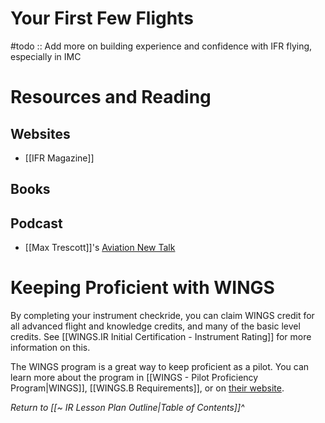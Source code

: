 # Your First Few Flights
#todo :: Add more on building experience and confidence with IFR flying, especially in IMC

# Resources and Reading
## Websites
- [[IFR Magazine]]

## Books

## Podcast
- [[Max Trescott]]'s [Aviation New Talk](https://aviationnewstalk.com/)

# Keeping Proficient with WINGS
By completing your instrument checkride, you can claim WINGS credit for all advanced flight and knowledge credits, and many of the basic level credits. See [[WINGS.IR Initial Certification - Instrument Rating]] for more information on this.

The WINGS program is a great way to keep proficient as a pilot. You can learn more about the program in [[WINGS - Pilot Proficiency Program|WINGS]], [[WINGS.B Requirements]], or on [their website](https://www.faasafety.gov/WINGS/pub/learn_more.aspx).

*Return to [[~ IR Lesson Plan Outline|Table of Contents]]^*